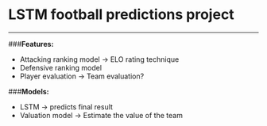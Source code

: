 # LSTM football predictions project
---

###__Features:__
- Attacking ranking model -> ELO rating technique 
- Defensive ranking model
- Player evaluation -> Team evaluation? 

###__Models:__
- LSTM -> predicts final result  
- Valuation model -> Estimate the value of the team  

